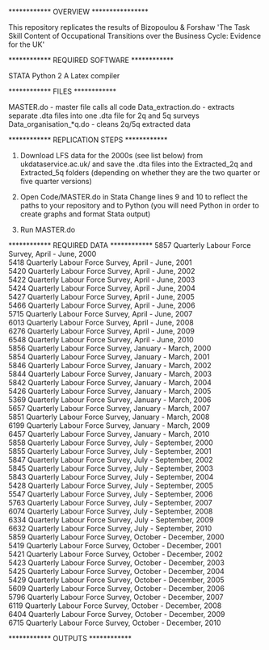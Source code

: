 ************ OVERVIEW ****************

This repository replicates the results of Bizopoulou & Forshaw 
'The Task Skill Content of Occupational Transitions over the Business Cycle: Evidence for the UK'

************ REQUIRED SOFTWARE ************

STATA
Python 2
A Latex compiler

************ FILES ************

MASTER.do - master file calls all code
Data_extraction.do  - extracts separate .dta files into one .dta file for 2q and 5q surveys
Data_organisation_*q.do - cleans 2q/5q extracted data

************ REPLICATION STEPS ************

1. Download LFS data for the 2000s (see list below) from ukdataservice.ac.uk/ and save the .dta files into the Extracted_2q and Extracted_5q 
 	folders (depending on whether they are the two quarter or five quarter versions)

2. Open Code/MASTER.do in Stata
	Change lines 9 and 10 to reflect the paths to your repository and to Python
	(you will need Python in order to create graphs and format Stata output)
	
3. Run MASTER.do



************ REQUIRED DATA ************
5857    Quarterly Labour Force Survey, April - June, 2000    
5418    Quarterly Labour Force Survey, April - June, 2001    
5420    Quarterly Labour Force Survey, April - June, 2002    
5422    Quarterly Labour Force Survey, April - June, 2003    
5424    Quarterly Labour Force Survey, April - June, 2004    
5427    Quarterly Labour Force Survey, April - June, 2005    
5466    Quarterly Labour Force Survey, April - June, 2006    
5715    Quarterly Labour Force Survey, April - June, 2007    
6013    Quarterly Labour Force Survey, April - June, 2008    
6276    Quarterly Labour Force Survey, April - June, 2009    
6548    Quarterly Labour Force Survey, April - June, 2010    
5856    Quarterly Labour Force Survey, January - March, 2000    
5854    Quarterly Labour Force Survey, January - March, 2001    
5846    Quarterly Labour Force Survey, January - March, 2002    
5844    Quarterly Labour Force Survey, January - March, 2003    
5842    Quarterly Labour Force Survey, January - March, 2004    
5426    Quarterly Labour Force Survey, January - March, 2005    
5369    Quarterly Labour Force Survey, January - March, 2006    
5657    Quarterly Labour Force Survey, January - March, 2007    
5851    Quarterly Labour Force Survey, January - March, 2008    
6199    Quarterly Labour Force Survey, January - March, 2009    
6457    Quarterly Labour Force Survey, January - March, 2010    
5858    Quarterly Labour Force Survey, July - September, 2000    
5855    Quarterly Labour Force Survey, July - September, 2001    
5847    Quarterly Labour Force Survey, July - September, 2002    
5845    Quarterly Labour Force Survey, July - September, 2003    
5843    Quarterly Labour Force Survey, July - September, 2004    
5428    Quarterly Labour Force Survey, July - September, 2005    
5547    Quarterly Labour Force Survey, July - September, 2006    
5763    Quarterly Labour Force Survey, July - September, 2007    
6074    Quarterly Labour Force Survey, July - September, 2008    
6334    Quarterly Labour Force Survey, July - September, 2009    
6632    Quarterly Labour Force Survey, July - September, 2010    
5859    Quarterly Labour Force Survey, October - December, 2000    
5419    Quarterly Labour Force Survey, October - December, 2001    
5421    Quarterly Labour Force Survey, October - December, 2002    
5423    Quarterly Labour Force Survey, October - December, 2003    
5425    Quarterly Labour Force Survey, October - December, 2004    
5429    Quarterly Labour Force Survey, October - December, 2005    
5609    Quarterly Labour Force Survey, October - December, 2006    
5796    Quarterly Labour Force Survey, October - December, 2007    
6119    Quarterly Labour Force Survey, October - December, 2008    
6404    Quarterly Labour Force Survey, October - December, 2009    
6715    Quarterly Labour Force Survey, October - December, 2010

************ OUTPUTS ************
